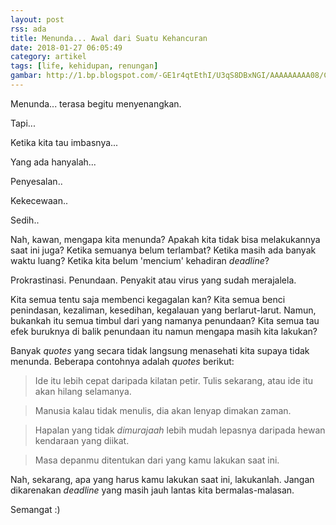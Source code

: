 ```yaml
---
layout: post
rss: ada
title: Menunda... Awal dari Suatu Kehancuran
date: 2018-01-27 06:05:49
category: artikel
tags: [life, kehidupan, renungan]
gambar: http://1.bp.blogspot.com/-GE1r4qtEthI/U3qS8DBxNGI/AAAAAAAAA08/C7ludlKrqM4/s1600/depression_by_bettinaminamino-d18q57i.jpg
---
```


Menunda... terasa begitu menyenangkan.

Tapi...

Ketika kita tau imbasnya...

Yang ada hanyalah...

Penyesalan..

Kekecewaan..

Sedih..

Nah, kawan, mengapa kita menunda? Apakah kita tidak bisa melakukannya saat ini juga? Ketika semuanya belum terlambat? Ketika masih ada banyak waktu luang? Ketika kita belum 'mencium' kehadiran _deadline_?

Prokrastinasi. Penundaan. Penyakit atau virus yang sudah merajalela.

Kita semua tentu saja membenci kegagalan kan? Kita semua benci penindasan, kezaliman, kesedihan, kegalauan yang berlarut-larut. Namun, bukankah itu semua timbul dari yang namanya penundaan? Kita semua tau efek buruknya di balik penundaan itu namun mengapa masih kita lakukan?

Banyak _quotes_ yang secara tidak langsung menasehati kita supaya tidak menunda. Beberapa contohnya adalah _quotes_ berikut:

> Ide itu lebih cepat daripada kilatan petir. Tulis sekarang, atau ide itu akan hilang selamanya.

> Manusia kalau tidak menulis, dia akan lenyap dimakan zaman.

> Hapalan yang tidak _dimurajaah_ lebih mudah lepasnya daripada hewan kendaraan yang diikat.

> Masa depanmu ditentukan dari yang kamu lakukan saat ini.

Nah, sekarang, apa yang harus kamu lakukan saat ini, lakukanlah. Jangan dikarenakan _deadline_ yang masih jauh lantas kita bermalas-malasan.

Semangat :)